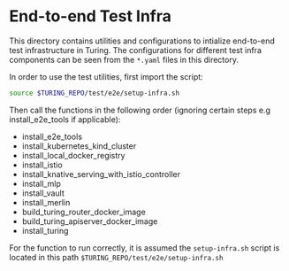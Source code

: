 # End-to-end Test Infra

This directory contains utilities and configurations to intialize end-to-end
test infrastructure in Turing. The configurations for different test infra 
components can be seen from the `*.yaml` files in this directory.

In order to use the test utilities, first import the script:

```bash
source $TURING_REPO/test/e2e/setup-infra.sh
```
  

Then call the functions in the following order (ignoring certain steps e.g 
install_e2e_tools if applicable):
- install_e2e_tools
- install_kubernetes_kind_cluster
- install_local_docker_registry
- install_istio
- install_knative_serving_with_istio_controller
- install_mlp
- install_vault
- install_merlin
- build_turing_router_docker_image
- build_turing_apiserver_docker_image
- install_turing

For the function to run correctly, it is assumed the `setup-infra.sh` 
script is located in this path `$TURING_REPO/test/e2e/setup-infra.sh`